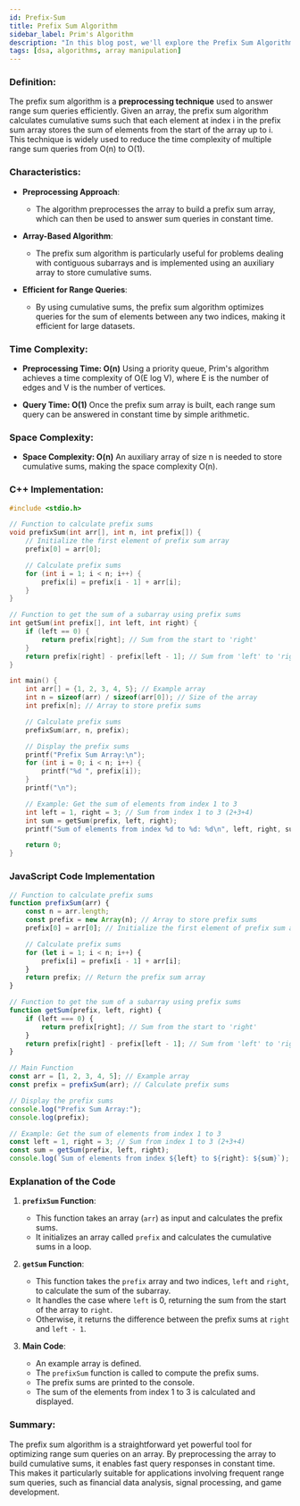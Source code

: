```yaml
---
id: Prefix-Sum
title: Prefix Sum Algorithm
sidebar_label: Prim's Algorithm
description: "In this blog post, we'll explore the Prefix Sum Algorithm, a useful technique for solving range sum queries efficiently."
tags: [dsa, algorithms, array manipulation]
---
```


### Definition:

The prefix sum algorithm is a **preprocessing technique** used to answer range sum queries efficiently. Given an array, the prefix sum algorithm calculates cumulative sums such that each element at index i in the prefix sum array stores the sum of elements from the start of the array up to i. This technique is widely used to reduce the time complexity of multiple range sum queries from O(n) to O(1).

### Characteristics:

- **Preprocessing Approach**:
  - The algorithm preprocesses the array to build a prefix sum array, which can then be used to answer sum queries in constant time.

- **Array-Based Algorithm**:
  - The prefix sum algorithm is particularly useful for problems dealing with contiguous subarrays and is implemented using an auxiliary array to store cumulative sums.

- **Efficient for Range Queries**:
  - By using cumulative sums, the prefix sum algorithm optimizes queries for the sum of elements between any two indices, making it efficient for large datasets.

### Time Complexity:

- **Preprocessing Time: O(n)**
  Using a priority queue, Prim's algorithm achieves a time complexity of O(E log V), where E is the number of edges and V is the number of vertices.

- **Query Time: O(1)**
  Once the prefix sum array is built, each range sum query can be answered in constant time by simple arithmetic.

### Space Complexity:

- **Space Complexity: O(n)**
  An auxiliary array of size n is needed to store cumulative sums, making the space complexity O(n).

### C++ Implementation:

```cpp
#include <stdio.h>

// Function to calculate prefix sums
void prefixSum(int arr[], int n, int prefix[]) {
    // Initialize the first element of prefix sum array
    prefix[0] = arr[0];

    // Calculate prefix sums
    for (int i = 1; i < n; i++) {
        prefix[i] = prefix[i - 1] + arr[i];
    }
}

// Function to get the sum of a subarray using prefix sums
int getSum(int prefix[], int left, int right) {
    if (left == 0) {
        return prefix[right]; // Sum from the start to 'right'
    }
    return prefix[right] - prefix[left - 1]; // Sum from 'left' to 'right'
}

int main() {
    int arr[] = {1, 2, 3, 4, 5}; // Example array
    int n = sizeof(arr) / sizeof(arr[0]); // Size of the array
    int prefix[n]; // Array to store prefix sums

    // Calculate prefix sums
    prefixSum(arr, n, prefix);

    // Display the prefix sums
    printf("Prefix Sum Array:\n");
    for (int i = 0; i < n; i++) {
        printf("%d ", prefix[i]);
    }
    printf("\n");

    // Example: Get the sum of elements from index 1 to 3
    int left = 1, right = 3; // Sum from index 1 to 3 (2+3+4)
    int sum = getSum(prefix, left, right);
    printf("Sum of elements from index %d to %d: %d\n", left, right, sum);

    return 0;
}
```

### JavaScript Code Implementation

```javascript
// Function to calculate prefix sums
function prefixSum(arr) {
    const n = arr.length;
    const prefix = new Array(n); // Array to store prefix sums
    prefix[0] = arr[0]; // Initialize the first element of prefix sum array

    // Calculate prefix sums
    for (let i = 1; i < n; i++) {
        prefix[i] = prefix[i - 1] + arr[i];
    }
    return prefix; // Return the prefix sum array
}

// Function to get the sum of a subarray using prefix sums
function getSum(prefix, left, right) {
    if (left === 0) {
        return prefix[right]; // Sum from the start to 'right'
    }
    return prefix[right] - prefix[left - 1]; // Sum from 'left' to 'right'
}

// Main Function
const arr = [1, 2, 3, 4, 5]; // Example array
const prefix = prefixSum(arr); // Calculate prefix sums

// Display the prefix sums
console.log("Prefix Sum Array:");
console.log(prefix);

// Example: Get the sum of elements from index 1 to 3
const left = 1, right = 3; // Sum from index 1 to 3 (2+3+4)
const sum = getSum(prefix, left, right);
console.log(`Sum of elements from index ${left} to ${right}: ${sum}`);
```

### Explanation of the Code

1. **`prefixSum` Function**:
   - This function takes an array (`arr`) as input and calculates the prefix sums.
   - It initializes an array called `prefix` and calculates the cumulative sums in a loop.

2. **`getSum` Function**:
   - This function takes the `prefix` array and two indices, `left` and `right`, to calculate the sum of the subarray.
   - It handles the case where `left` is 0, returning the sum from the start of the array to `right`.
   - Otherwise, it returns the difference between the prefix sums at `right` and `left - 1`.

3. **Main Code**:
   - An example array is defined.
   - The `prefixSum` function is called to compute the prefix sums.
   - The prefix sums are printed to the console.
   - The sum of the elements from index 1 to 3 is calculated and displayed.


### Summary:

The prefix sum algorithm is a straightforward yet powerful tool for optimizing range sum queries on an array. By preprocessing the array to build cumulative sums, it enables fast query responses in constant time. This makes it particularly suitable for applications involving frequent range sum queries, such as financial data analysis, signal processing, and game development.
